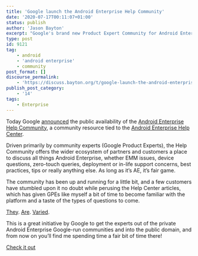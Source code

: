 ```yaml
---
title: 'Google launch the Android Enterprise Help Community'
date: '2020-07-17T00:11:07+01:00'
status: publish
author: 'Jason Bayton'
excerpt: "Google's brand new Product Expert Community for Android Enterprise!"
type: post
id: 9121
tag:
    - android
    - 'android enterprise'
    - community
post_format: []
discourse_permalink:
    - 'https://discuss.bayton.org/t/google-launch-the-android-enterprise-help-community/384'
publish_post_category:
    - '14'
tags:
    - Enterprise
---
```

Today Google [announced](https://blog.google/products/android-enterprise/help-community/) the public availability of the [Android Enterprise Help Community](https://support.google.com/work/android/community?hl=en), a community resource tied to the [Android Enterprise Help Center](https://support.google.com/work/android/?hl=en#topic=6151012).

Driven primarily by community experts (Google Product Experts), the Help Community offers the wider ecosystem of partners and customers a place to discuss all things Android Enterprise, whether EMM issues, device questions, zero-touch queries, deployment or in-life support concerns, best practices, tips or really anything else. As long as it’s AE, it’s fair game.

The community has been up and running for a little bit, and a few customers have stumbled upon it no doubt while perusing the Help Center articles, which has given GPEs like myself a bit of time to become familiar with the platform and a taste of the types of questions to come.

[They](https://support.google.com/s/community/forum/32063981/search/query%3Dforum%253A32063981/thread/58983797). [Are](https://support.google.com/s/community/forum/32063981/search/query%3Dforum%253A32063981/thread/57551030). [Varied](https://support.google.com/s/community/forum/32063981/search/query%3Dforum%253A32063981/thread/57397475).

This is a great initiative by Google to get the experts out of the private Android Enterprise Google-run communities and into the public domain, and from now on you’ll find me spending time a fair bit of time there!

[Check it out](https://support.google.com/work/android/community?hl=en)